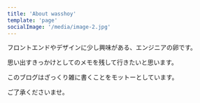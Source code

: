 ```yaml
---
title: 'About wasshoy'
template: 'page'
socialImage: '/media/image-2.jpg'
---
```


フロントエンドやデザインに少し興味がある、エンジニアの卵です。

思い出すきっかけとしてのメモを残して行きたいと思います。

このブログはざっくり雑に書くことをモットーとしています。

ご了承くださいませ。
